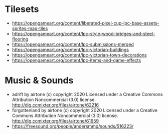# Tilesets

- https://opengameart.org/content/liberated-pixel-cup-lpc-base-assets-sprites-map-tiles
- https://opengameart.org/content/lpc-style-wood-bridges-and-steel-flooring
- https://opengameart.org/content/lpc-submissions-merged
- https://opengameart.org/content/lpc-victorian-buildings
- https://opengameart.org/content/lpc-victorian-town-decorations
- https://opengameart.org/content/lpc-items-and-game-effects

# Music & Sounds

- adrift by airtone
  (c) copyright 2020 Licensed under a Creative Commons Attribution Noncommercial  (3.0) license. http://dig.ccmixter.org/files/airtone/62216
- forgottenland by airtone
  (c) copyright 2020 Licensed under a Creative Commons Attribution Noncommercial  (3.0) license. http://dig.ccmixter.org/files/airtone/61959
- https://freesound.org/people/andersmmg/sounds/516223/
